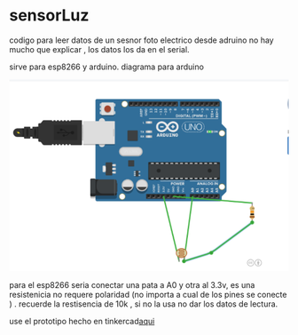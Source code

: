 # sensorLuz

codigo para leer datos de un sesnor foto electrico desde adruino
no hay mucho que explicar , los datos los da en el serial.

sirve para esp8266 y arduino.
diagrama para arduino 

![arduino](https://raw.githubusercontent.com/entifais/sensorLuz/main/misc/1.png)

para el esp8266 seria conectar una pata a A0 y otra al 3.3v, es una resistenicia no requere polaridad (no importa a cual de los pines se conecte ) . recuerde la restisencia de 10k , si no la usa no dar los datos de lectura.

use el prototipo hecho en tinkercad[aqui](https://www.tinkercad.com/things/9OPmBAK0RTr)
